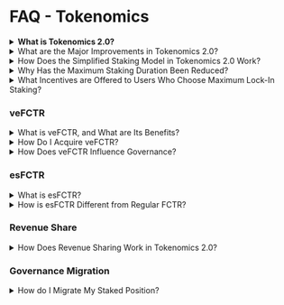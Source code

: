 # FAQ - Tokenomics

<details>

<summary><strong>What is Tokenomics 2.0?</strong></summary>

Tokenomics 2.0 represents the evolution of FCTR utility and Factor’s governance model. This new model significantly enhance participation and incentives. It's specifically designed to encourage and reward long-term commitment.

</details>

<details>

<summary>What are the Major Improvements in Tokenomics 2.0?</summary>

The significant improvements in Tokenomics 2.0 include:

* **Simplified Staking Model**: Redesigning the staking mechanism to be more intuitive and user-friendly. It eliminates complex elements like delegation systems and penalty mechanisms (such as rage quit penalties) to streamline the user experience.
* **Reduced Staking Duration**: The maximum lock-in period for staking has been reduced from four years to two. This change reflects user feedback, market trends, and offers greater flexibility.
* **Enhanced Incentives for Long-term Staking**: To encourage and reward users who commit to the protocol for longer periods, the system now offers increased incentives. Those choosing the maximum lock-in duration receive up to a 2.5x multiplier on vault rewards, which can make a significant impact on APYs.

</details>

<details>

<summary>How Does the Simplified Staking Model in Tokenomics 2.0 Work?</summary>

The new staking model in Tokenomics 2.0 is streamlined for ease of use and understanding. By removing complexities like delegation and penalties for early withdrawal (rage quit), the system becomes more accessible, especially for newcomers. This model is based on a linear decay principle, where the value and influence of staked tokens gradually decrease over time, encouraging active stake management and continued engagement with the protocol.

</details>

<details>

<summary>Why Has the Maximum Staking Duration Been Reduced?</summary>

The reduction in the maximum staking duration from four years to two years is a strategic change to align the protocol with current market dynamics and user preferences. This change acknowledges the fast-paced nature of the DeFi space and the desire of users for greater liquidity and flexibility. It allows users to commit to a time frame that is more manageable and less daunting, while still offering significant incentives for those who choose to stake for the maximum period.

</details>

<details>

<summary>What Incentives are Offered to Users Who Choose Maximum Lock-In Staking?</summary>

Users who commit to the maximum lock-in duration of two years in Tokenomics 2.0 are substantially rewarded for their commitment. They receive up to a 2.5x multiplier on vault rewards. This multiplier effect is designed to reward loyalty and long-term trust in the protocol, aligning the interests of the users with the long-term growth of the ecosystem.

</details>

### veFCTR

<details>

<summary>What is veFCTR, and What are Its Benefits?</summary>

veFCTR (voting escrowed FCTR) is a special token representing your staked FCTR in the Factor protocol. Holding veFCTR offers several advantages:

* **Revenue Sharing**: You receive 50% of the protocol's revenue as a veFCTR holder.
* **Governance Rights**: veFCTR gives you a say in the protocol's decision-making processes.
* **Enhanced Rewards for Long-Term Commitment**: The longer you commit your FCTR in staking, the more rewards you can earn.

</details>

<details>

<summary>How Do I Acquire veFCTR?</summary>

Acquiring veFCTR involves staking your FCTR tokens. The process is straightforward:

* **Stake FCTR**: Lock your FCTR tokens in the protocol.
* **Receive veFCTR**: Based on the amount and duration of your stake, you receive a corresponding amount of veFCTR.
* **Longer Stakes, More veFCTR**: The longer the duration of your stake, the more veFCTR you receive, enhancing your influence in governance and share in protocol revenue.

</details>

<details>

<summary>How Does veFCTR Influence Governance?</summary>

veFCTR directly impacts governance in the Factor protocol:

* **Voting Power**: The more veFCTR you hold, the more voting power you have. This means your influence on governance decisions and protocol direction is proportionate to your veFCTR holdings.
* **Decision-Making**: veFCTR holders participate in key decisions, including updates to the protocol, tokenomics changes, and other strategic initiatives.

</details>

### esFCTR

<details>

<summary>What is esFCTR?</summary>

esFCTR (escrowed FCTR) is a unique token representing rewards that are vested or locked for a certain period within the Factor protocol:

* **Vested Rewards**: Rewards are emitted as esFCTR and can be converted to FCTR at a 1:1 ratio. The esFCTR to FCTR conversion is subject to a 90 day linear vesting schedule.&#x20;

</details>

<details>

<summary>How is esFCTR Different from Regular FCTR?</summary>

esFCTR differs from regular FCTR in several key aspects:

* **Non-Transferability**: Unlike FCTR, esFCTR cannot be immediately traded or transferred until it completes its vesting period.
* **Vesting Period**: esFCTR undergoes a 90-day vesting period, after which it can be converted to FCTR on a 1:1 basis.

</details>

### Revenue Share

<details>

<summary>How Does Revenue Sharing Work in Tokenomics 2.0?</summary>

Revenue sharing in Tokenomics 2.0 is a significant incentive for veFCTR holders:

* **50% Revenue Allocation**: A substantial portion (50%) of the protocol's revenue is distributed among veFCTR holders based on each holder's relative share.
* **Source of Income**: This revenue originates from transaction fees. See our fee schedule [here](../factordao/platform-fees.md)

</details>

### Governance Migration

<details>

<summary>How do I Migrate My Staked Position?</summary>

Please see our walkthrough [here](../factordao/user-guides/migrate-from-v1-to-v2.md).

</details>
